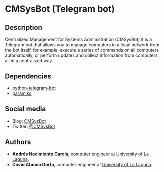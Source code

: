 # CMSysBot (Telegram bot)

## Description

Centralized Management for Systems Administration (CMSysBot) it is a Telegram bot that allows you to manage computers in a local network from the bot itself, for example, execute a series of commands on all computers automatically, or perform updates and collect information from computers, all in a centralized way.

## Dependencies

* [python-telegram-bot](https://pypi.org/project/python-telegram-bot/)
* [paramiko](https://pypi.org/project/paramiko/)

## Social media

* Blog: [CMSysBot](https://cmsysbot.wordpress.com/) 
* Twitter: [@CMSysBot](https://twitter.com/cmsysbot)

## Authors
* **Andrés Nacimiento García**, computer engineer at [University of La Laguna](https://ull.es/).
* **David Afonso Dorta**, computer engineer at [University of La Laguna](https://ull.es/).